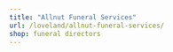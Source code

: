 ```yaml
---
title: "Allnut Funeral Services"
url: /loveland/allnut-funeral-services/
shop: funeral directors
---
```

